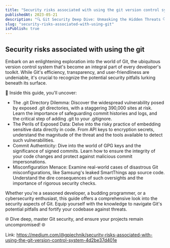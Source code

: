```yaml
---
title: "Security risks associated with using the git version control system"
publishedAt: 2023-05-21
description: "🔍 Git Security Deep Dive: Unmasking the Hidden Threats 🔍"
slug: "security-risks-associated-with-using-git"
isPublish: true
---
```


## Security risks associated with using the git

Embark on an enlightening exploration into the world of Git, the ubiquitous version control system that's become an integral part of every developer's toolkit. While Git's efficiency, transparency, and user-friendliness are undeniable, it's crucial to recognize the potential security pitfalls lurking beneath its surface.

📌 Inside this guide, you'll uncover:

- The .git Directory Dilemma: Discover the widespread vulnerability posed by exposed .git directories, with a staggering 390,000 sites at risk. Learn the importance of safeguarding commit histories and logs, and the critical step of adding .git to your .gitignore.
- The Perils of Exposed Data: Delve into the risky practice of embedding sensitive data directly in code. From API keys to encryption secrets, understand the magnitude of the threat and the tools available to detect such vulnerabilities.
- Commit Authenticity: Dive into the world of GPG keys and the significance of signed commits. Learn how to ensure the integrity of your code changes and protect against malicious commit impersonations.
- Misconfiguration Menace: Examine real-world cases of disastrous Git misconfigurations, like Samsung's leaked SmartThings app source code. Understand the dire consequences of such oversights and the importance of rigorous security checks.

Whether you're a seasoned developer, a budding programmer, or a cybersecurity enthusiast, this guide offers a comprehensive look into the security aspects of Git. Equip yourself with the knowledge to navigate Git's potential pitfalls and fortify your codebase against threats.

🌐 Dive deep, master Git security, and ensure your projects remain uncompromised! 🌐

Link: https://medium.com/@gpiechnik/security-risks-associated-with-using-the-git-version-control-system-4d2be37d401e
